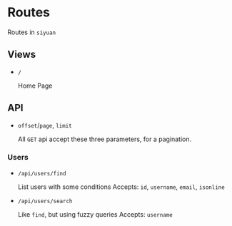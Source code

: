 # Routes

Routes in `siyuan`

## Views

- `/`

	Home Page

## API

- `offset`/`page`, `limit`

	All `GET` api accept these three parameters,
	for a pagination.

### Users

- `/api/users/find`

	List users with some conditions
	Accepts: `id`, `username`, `email`, `isonline`

- `/api/users/search`

	Like `find`, but using fuzzy queries
	Accepts: `username`
